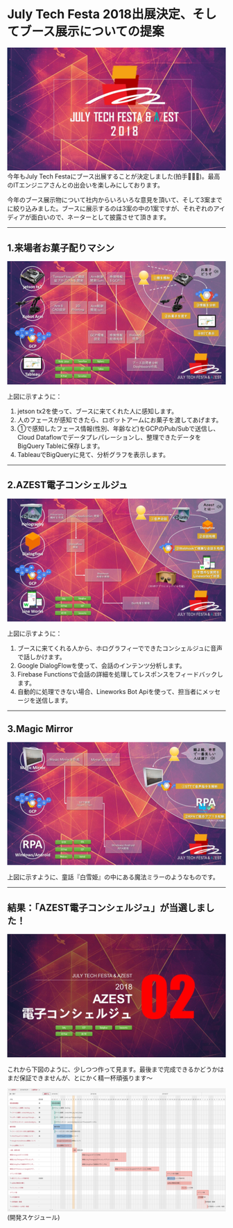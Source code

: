 # July Tech Festa 2018出展決定、そしてブース展示についての提案 

![](001.JPG)
今年もJuly Tech Festaにブース出展することが決定しました(拍手👏👏👏)。最高のITエンジニアさんとの出会いを楽しみにしております。  

今年のブース展示物について社内からいろいろな意見を頂いて、そして3案までに絞り込みました。ブースに展示するのは3案の中の1案ですが、それぞれのアイディアが面白いので、ネーターとして披露させて頂きます。

---

## 1.来場者お菓子配りマシン
![](003.JPG)

上図に示すように：  
1. jetson tx2を使って、ブースに来てくれた人に感知します。
1. 人のフェースが感知できたら、ロボットアームにお菓子を渡してあげます。
1. ①で感知したフェース情報(性別、年齢など)をGCPのPub/Subで送信し、Cloud Dataflowでデータプレパレーションし、整理できたデータをBigQuery Tableに保存します。
1. TableauでBigQueryに見て、分析グラフを表示します。

---

## 2.AZEST電子コンシェルジュ
![](005.JPG)

上図に示すように：
1. ブースに来てくれる人から、ホログラフィーでできたコンシェルジュに音声で話しかけます。
1. Google DialogFlowを使って、会話のインテンツ分析します。
1. Firebase Functionsで会話の詳細を処理してレスポンスをフィードバックします。
1. 自動的に処理できない場合、Lineworks Bot Apiを使って、担当者にメッセージを送信します。

---

## 3.Magic Mirror
![](007.JPG)

上図に示すように、童話『白雪姫』の中にある魔法ミラーのようなものです。

---

## 結果：「AZEST電子コンシェルジュ」が当選しました！
![](004.JPG)

これから下図のように、少しつつ作って見ます。最後まで完成できるかどうかはまだ保証できませんが、とにかく精一杯頑張ります～

![](2018-06-07-15-52-36.png)
(開発スケジュール)